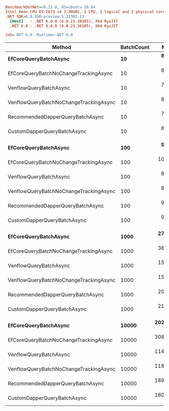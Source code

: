 ``` ini

BenchmarkDotNet=v0.13.0, OS=ubuntu 20.04
Intel Xeon CPU E5-2673 v4 2.30GHz, 1 CPU, 2 logical and 2 physical cores
.NET SDK=6.0.100-preview.5.21302.13
  [Host]   : .NET 6.0.0 (6.0.21.30105), X64 RyuJIT
  .NET 6.0 : .NET 6.0.0 (6.0.21.30105), X64 RyuJIT

Job=.NET 6.0  Runtime=.NET 6.0  

```
|                                 Method | BatchCount |       Mean |     Error |    StdDev | Ratio | RatioSD |     Gen 0 |     Gen 1 |    Gen 2 | Allocated |
|--------------------------------------- |----------- |-----------:|----------:|----------:|------:|--------:|----------:|----------:|---------:|----------:|
|                  **EfCoreQueryBatchAsync** |         **10** |   **8.350 ms** | **0.1636 ms** | **0.2346 ms** |  **1.00** |    **0.00** |         **-** |         **-** |        **-** |     **42 KB** |
|  EfCoreQueryBatchNoChangeTrackingAsync |         10 |   8.887 ms | 0.1735 ms | 0.2701 ms |  1.06 |    0.04 |         - |         - |        - |     80 KB |
|                 VenflowQueryBatchAsync |         10 |   7.536 ms | 0.1454 ms | 0.1616 ms |  0.90 |    0.04 |         - |         - |        - |     29 KB |
| VenflowQueryBatchNoChangeTrackingAsync |         10 |   8.341 ms | 0.1499 ms | 0.2505 ms |  1.00 |    0.03 |         - |         - |        - |     29 KB |
|       RecommendedDapperQueryBatchAsync |         10 |   7.724 ms | 0.1434 ms | 0.3266 ms |  0.95 |    0.05 |         - |         - |        - |     30 KB |
|            CustomDapperQueryBatchAsync |         10 |   8.209 ms | 0.1266 ms | 0.1122 ms |  0.99 |    0.03 |         - |         - |        - |     29 KB |
|                                        |            |            |           |           |       |         |           |           |          |           |
|                  **EfCoreQueryBatchAsync** |        **100** |   **9.758 ms** | **0.1868 ms** | **0.3774 ms** |  **1.00** |    **0.00** |         **-** |         **-** |        **-** |    **316 KB** |
|  EfCoreQueryBatchNoChangeTrackingAsync |        100 |  10.606 ms | 0.2037 ms | 0.4959 ms |  1.10 |    0.05 |   15.6250 |         - |        - |    687 KB |
|                 VenflowQueryBatchAsync |        100 |   8.921 ms | 0.1664 ms | 0.1634 ms |  0.89 |    0.04 |         - |         - |        - |    228 KB |
| VenflowQueryBatchNoChangeTrackingAsync |        100 |   8.312 ms | 0.1633 ms | 0.1881 ms |  0.83 |    0.04 |         - |         - |        - |    224 KB |
|       RecommendedDapperQueryBatchAsync |        100 |   9.100 ms | 0.1771 ms | 0.1819 ms |  0.90 |    0.03 |         - |         - |        - |    246 KB |
|            CustomDapperQueryBatchAsync |        100 |   9.072 ms | 0.1672 ms | 0.1482 ms |  0.91 |    0.04 |         - |         - |        - |    236 KB |
|                                        |            |            |           |           |       |         |           |           |          |           |
|                  **EfCoreQueryBatchAsync** |       **1000** |  **27.005 ms** | **0.5383 ms** | **0.6808 ms** |  **1.00** |    **0.00** |   **93.7500** |         **-** |        **-** |  **3,051 KB** |
|  EfCoreQueryBatchNoChangeTrackingAsync |       1000 |  36.797 ms | 0.6916 ms | 0.6792 ms |  1.37 |    0.04 |  214.2857 |   71.4286 |        - |  6,747 KB |
|                 VenflowQueryBatchAsync |       1000 |  15.379 ms | 0.2908 ms | 0.4695 ms |  0.57 |    0.02 |   62.5000 |   31.2500 |        - |  2,205 KB |
| VenflowQueryBatchNoChangeTrackingAsync |       1000 |  15.946 ms | 0.2967 ms | 0.3047 ms |  0.59 |    0.02 |   62.5000 |   31.2500 |        - |  2,166 KB |
|       RecommendedDapperQueryBatchAsync |       1000 |  20.953 ms | 0.3780 ms | 0.3157 ms |  0.78 |    0.02 |   62.5000 |   31.2500 |        - |  2,392 KB |
|            CustomDapperQueryBatchAsync |       1000 |  21.178 ms | 0.4137 ms | 0.7245 ms |  0.78 |    0.03 |   62.5000 |   31.2500 |        - |  2,299 KB |
|                                        |            |            |           |           |       |         |           |           |          |           |
|                  **EfCoreQueryBatchAsync** |      **10000** | **202.793 ms** | **4.0124 ms** | **5.0744 ms** |  **1.00** |    **0.00** | **1000.0000** |         **-** |        **-** | **30,502 KB** |
|  EfCoreQueryBatchNoChangeTrackingAsync |      10000 | 308.693 ms | 5.9840 ms | 6.6512 ms |  1.53 |    0.05 | 2500.0000 | 1000.0000 |        - | 67,740 KB |
|                 VenflowQueryBatchAsync |      10000 | 114.688 ms | 2.2844 ms | 4.7177 ms |  0.56 |    0.03 |  600.0000 |  400.0000 | 200.0000 | 23,703 KB |
| VenflowQueryBatchNoChangeTrackingAsync |      10000 | 118.345 ms | 2.3255 ms | 4.8542 ms |  0.59 |    0.03 |  600.0000 |  400.0000 | 200.0000 | 23,314 KB |
|       RecommendedDapperQueryBatchAsync |      10000 | 189.369 ms | 3.7531 ms | 7.9982 ms |  0.91 |    0.04 |  666.6667 |  333.3333 |        - | 26,200 KB |
|            CustomDapperQueryBatchAsync |      10000 | 180.887 ms | 3.5556 ms | 7.7295 ms |  0.91 |    0.05 |  666.6667 |  333.3333 |        - | 25,329 KB |
